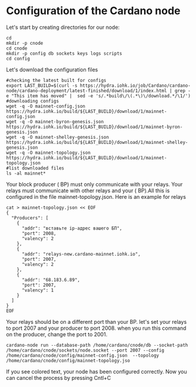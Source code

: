 # Configuration of the Cardano node

Let's start by creating directories for our node:

```text
cd 
mkdir -p cnode
cd cnode
mkdir -p config db sockets keys logs scripts  
cd config
```

Let's download the configuration files

```text
#checking the latest built for configs
export LAST_BUILD=$(curl -s https://hydra.iohk.io/job/Cardano/cardano-node/cardano-deployment/latest-finished/download/1/index.html | grep -e "This item has moved" |  sed -e 's/.*build\/\(.*\)\/download.*/\1/')
#downloading configs
wget -q -O mainnet-config.json https://hydra.iohk.io/build/${LAST_BUILD}/download/1/mainnet-config.json
wget -q -O mainnet-byron-genesis.json https://hydra.iohk.io/build/${LAST_BUILD}/download/1/mainnet-byron-genesis.json
wget -q -O mainnet-shelley-genesis.json https://hydra.iohk.io/build/${LAST_BUILD}/download/1/mainnet-shelley-genesis.json
wget -q -O mainnet-topology.json https://hydra.iohk.io/build/${LAST_BUILD}/download/1/mainnet-topology.json
#list downloaded files
ls -al mainnet*
```

Your block producer \( BP\) must only communicate with your relays. Your relays must communicate with other relays and your \( BP\).All this is configured in the file mainnet-topology.json. Here is an example for relays

```text
cat > mainnet-topology.json << EOF
{
  "Producers": [
    {
      "addr": "вставьте ip-адрес вашего БП",
      "port": 2008,
      "valency": 2
    },
    {
      "addr": "relays-new.cardano-mainnet.iohk.io",
      "port": 2007,
      "valency": 2
    },
    {
      "addr": "68.183.6.89",
      "port": 2007,
      "valency": 1
    }
  ]
}
EOF
```

Your relays should be on a different port than your BP. let's set your relays to port 2007 and your producer to port 2008. when you run this command on the producer, change the port to 2001.

```text
cardano-node run --database-path /home/cardano/cnode/db --socket-path /home/cardano/cnode/sockets/node.socket --port 2007 --config /home/cardano/cnode/config/mainnet-config.json  --topology /home/cardano/cnode/config/mainnet-topology.jso
```

If you see colored text, your node has been configured correctly. Now you can cancel the process by pressing Cntl+C

